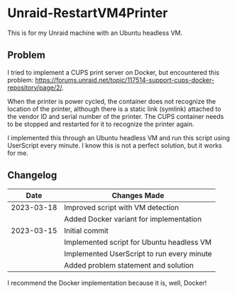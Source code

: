 # Unraid-RestartVM4Printer

This is for my Unraid machine with an Ubuntu headless VM.

## Problem

I tried to implement a CUPS print server on Docker, but encountered this problem: https://forums.unraid.net/topic/117514-support-cups-docker-repository/page/2/.

When the printer is power cycled, the container does not recognize the location of the printer, although there is a static link (symlink) attached to the vendor ID and serial number of the printer. The CUPS container needs to be stopped and restarted for it to recognize the printer again.

I implemented this through an Ubuntu headless VM and run this script using UserScript every minute. I know this is not a perfect solution, but it works for me.

## Changelog

| Date       | Changes Made                                  |
|------------|-----------------------------------------------|
| 2023-03-18 | Improved script with VM detection             |
|            | Added Docker variant for implementation        |
| 2023-03-15 | Initial commit                                |
|            | Implemented script for Ubuntu headless VM     |
|            | Implemented UserScript to run every minute    |
|            | Added problem statement and solution          |

I recommend the Docker implementation because it is, well, Docker! 
